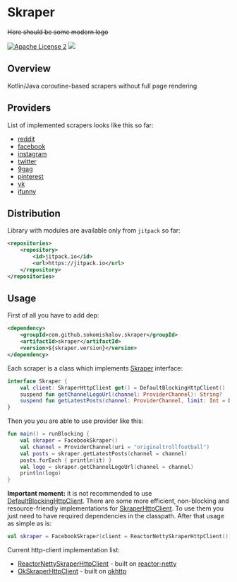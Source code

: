 Skraper
========
~~Here should be some modern logo~~

[![Apache License 2](https://img.shields.io/badge/license-ASF2-blue.svg)](https://www.apache.org/licenses/LICENSE-2.0.txt)
[![](https://jitpack.io/v/sokomishalov/skraper.svg)](https://jitpack.io/#sokomishalov/skraper)

## Overview
Kotlin/Java coroutine-based scrapers without full page rendering

## Providers
List of implemented scrapers looks like this so far:
- [reddit](https://www.reddit.com)
- [facebook](https://www.facebook.com)
- [instagram](https://www.instagram.com)
- [twitter](https://twitter.com)
- [9gag](https://9gag.com)
- [pinterest](https://www.pinterest.com)
- [vk](https://vk.com)
- [ifunny](https://ifunny.co)

## Distribution
Library with modules are available only from `jitpack` so far:
```xml
<repositories>
    <repository>
        <id>jitpack.io</id>
        <url>https://jitpack.io</url>
    </repository>
</repositories>
```

## Usage
First of all you have to add dep:
```xml
<dependency>
    <groupId>com.github.sokomishalov.skraper</groupId>
    <artifactId>skraper</artifactId>
    <version>${skraper.version}</version>
</dependency>
```

Each scraper is a class which implements [Skraper](./src/main/kotlin/ru/sokomishalov/skraper/Skraper.kt) interface:
```kotlin
interface Skraper {
    val client: SkraperHttpClient get() = DefaultBlockingHttpClient()
    suspend fun getChannelLogoUrl(channel: ProviderChannel): String?
    suspend fun getLatestPosts(channel: ProviderChannel, limit: Int = DEFAULT_POSTS_LIMIT): List<Post>
}
```

Then you you are able to use provider like this:
```kotlin
fun main() = runBlocking {
    val skraper = FacebookSkraper()
    val channel = ProviderChannel(uri = "originaltrollfootball")
    val posts = skraper.getLatestPosts(channel = channel)
    posts.forEach { println(it) }
    val logo = skraper.getChannelLogoUrl(channel = channel)
    println(logo)
}
```

**Important moment:** it is not recommended to use [DefaultBlockingHttpClient](./src/main/kotlin/ru/sokomishalov/skraper/client/DefaultBlockingHttpClient.kt).
There are some more efficient, non-blocking and resource-friendly implementations for [SkraperHttpClient](./src/main/kotlin/ru/sokomishalov/skraper/SkraperHttpClient.kt).
To use them you just need to have required dependencies in the classpath.
After that usage as simple as is:
```kotlin
val skraper = FacebookSkraper(client = ReactorNettySkraperHttpClient())
``` 

Current http-client implementation list:
- [ReactorNettySkraperHttpClient](./src/main/kotlin/ru/sokomishalov/skraper/client/ReactorNettySkraperHttpClient.kt) - built on [reactor-netty](https://mvnrepository.com/artifact/io.projectreactor.netty/reactor-netty)
- [OkSkraperHttpClient](./src/main/kotlin/ru/sokomishalov/skraper/client/OkSkraperHttpClient.kt) - built on [okhttp](https://mvnrepository.com/artifact/com.squareup.okhttp/okhttp)
